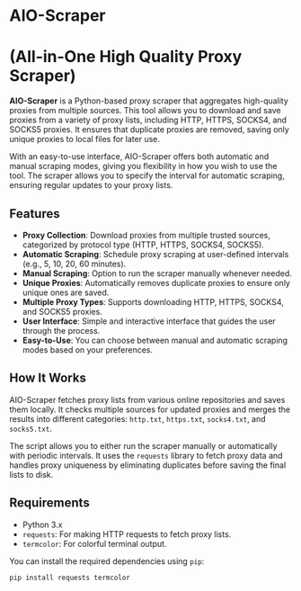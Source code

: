 # AIO-Scraper 
# (All-in-One High Quality Proxy Scraper)

**AIO-Scraper** is a Python-based proxy scraper that aggregates high-quality proxies from multiple sources. This tool allows you to download and save proxies from a variety of proxy lists, including HTTP, HTTPS, SOCKS4, and SOCKS5 proxies. It ensures that duplicate proxies are removed, saving only unique proxies to local files for later use. 

With an easy-to-use interface, AIO-Scraper offers both automatic and manual scraping modes, giving you flexibility in how you wish to use the tool. The scraper allows you to specify the interval for automatic scraping, ensuring regular updates to your proxy lists.

## Features

- **Proxy Collection**: Download proxies from multiple trusted sources, categorized by protocol type (HTTP, HTTPS, SOCKS4, SOCKS5).
- **Automatic Scraping**: Schedule proxy scraping at user-defined intervals (e.g., 5, 10, 20, 60 minutes).
- **Manual Scraping**: Option to run the scraper manually whenever needed.
- **Unique Proxies**: Automatically removes duplicate proxies to ensure only unique ones are saved.
- **Multiple Proxy Types**: Supports downloading HTTP, HTTPS, SOCKS4, and SOCKS5 proxies.
- **User Interface**: Simple and interactive interface that guides the user through the process.
- **Easy-to-Use**: You can choose between manual and automatic scraping modes based on your preferences.

## How It Works

AIO-Scraper fetches proxy lists from various online repositories and saves them locally. It checks multiple sources for updated proxies and merges the results into different categories: `http.txt`, `https.txt`, `socks4.txt`, and `socks5.txt`. 

The script allows you to either run the scraper manually or automatically with periodic intervals. It uses the `requests` library to fetch proxy data and handles proxy uniqueness by eliminating duplicates before saving the final lists to disk.

## Requirements

- Python 3.x
- `requests`: For making HTTP requests to fetch proxy lists.
- `termcolor`: For colorful terminal output.

You can install the required dependencies using `pip`:

```bash
pip install requests termcolor

